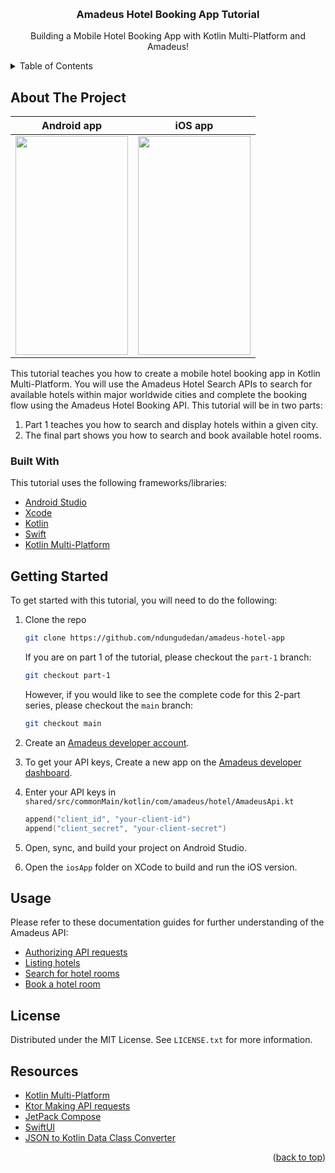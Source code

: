 <a name="readme-top"></a>

<br />
<div align="center">
  <h3 align="center">Amadeus Hotel Booking App Tutorial</h3>

  <p align="center">
    Building a Mobile Hotel Booking App with Kotlin Multi-Platform and Amadeus!
    <br />
  </p>
</div>

<!-- TABLE OF CONTENTS -->
<details>
  <summary>Table of Contents</summary>
  <ol>
    <li>
      <a href="#about-the-project">About The Project</a>
      <ul>
        <li><a href="#built-with">Built With</a></li>
      </ul>
    </li>
    <li><a href="#getting-started">Getting Started</a></li>
    <li><a href="#usage">Usage</a></li>
    <li><a href="#license">License</a></li>
    <li><a href="#resources">Resources</a></li>
  </ol>
</details>

<!-- ABOUT THE PROJECT -->
## About The Project

Android app             |  iOS app
:-------------------------:|:-------------------------:
<img src="https://i.imgur.com/8fDtcY0.gif" width="180" height="350"/>  |  <img src="https://i.imgur.com/F3LJ2zf.gif" width="180" height="350"/>

This tutorial teaches you how to create a mobile hotel booking app in Kotlin Multi-Platform. You will use the Amadeus Hotel Search APIs to search for available hotels within major worldwide cities and complete the booking flow using the Amadeus Hotel Booking API.
This tutorial will be in two parts:
1. Part 1 teaches you how to search and display hotels within a given city.
2. The final part shows you how to search and book available hotel rooms.

### Built With

This tutorial uses the following frameworks/libraries:

* [Android Studio](https://developer.android.com/studio)
* [Xcode](https://developer.apple.com/xcode/)
* [Kotlin](https://kotlinlang.org/)
* [Swift](https://www.swift.org/)
* [Kotlin Multi-Platform](https://kotlinlang.org/docs/multiplatform.html)

<!-- GETTING STARTED -->
## Getting Started

To get started with this tutorial, you will need to do the following:

1. Clone the repo
   ```sh
   git clone https://github.com/ndungudedan/amadeus-hotel-app
   ```
   
   If you are on part 1 of the tutorial, please checkout the `part-1` branch:
   ```sh
   git checkout part-1
   ```
   However, if you would like to see the complete code for this 2-part series, please checkout the `main` branch:
   ```sh
   git checkout main
   ```
2. Create an [Amadeus developer account](https://developers.amadeus.com/register).
3. To get your API keys, Create a new app on the [Amadeus developer dashboard](https://developers.amadeus.com/my-apps).
4. Enter your API keys in `shared/src/commonMain/kotlin/com/amadeus/hotel/AmadeusApi.kt`
   ```kotlin
   append("client_id", "your-client-id")
   append("client_secret", "your-client-secret")
   ```
5. Open, sync, and build your project on Android Studio.
6. Open the `iosApp` folder on XCode to build and run the iOS version.

<!-- USAGE EXAMPLES -->
## Usage

Please refer to these documentation guides for further understanding of the Amadeus API:

- [Authorizing API requests](https://amadeus4dev.github.io/developer-guides/API-Keys/authorization/#requesting-an-access-token)
- [Listing hotels](https://developers.amadeus.com/self-service/category/hotels/api-doc/hotel-list/api-reference)
- [Search for hotel rooms](https://developers.amadeus.com/self-service/category/hotels/api-doc/hotel-search/api-reference)
- [Book a hotel room](https://developers.amadeus.com/self-service/category/hotels/api-doc/hotel-booking/api-reference)

<!-- LICENSE -->
## License

Distributed under the MIT License. See `LICENSE.txt` for more information.

<!-- ACKNOWLEDGMENTS -->
## Resources

* [Kotlin Multi-Platform](https://kotlinlang.org/docs/multiplatform.html)
* [Ktor Making API requests](https://ktor.io/docs/client-dependencies.html)
* [JetPack Compose](https://developer.android.com/jetpack/compose/documentation)
* [SwiftUI](https://developer.apple.com/documentation/swiftui/)
* [JSON to Kotlin Data Class Converter](https://json2kt.com/)

<p align="right">(<a href="#readme-top">back to top</a>)</p>
